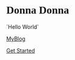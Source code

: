 

<h1><font face="verdana">Donna Donna</font></h1>
`Hello World`

[MyBlog](https://mortre.top/)

[Get Started](#introduction)

